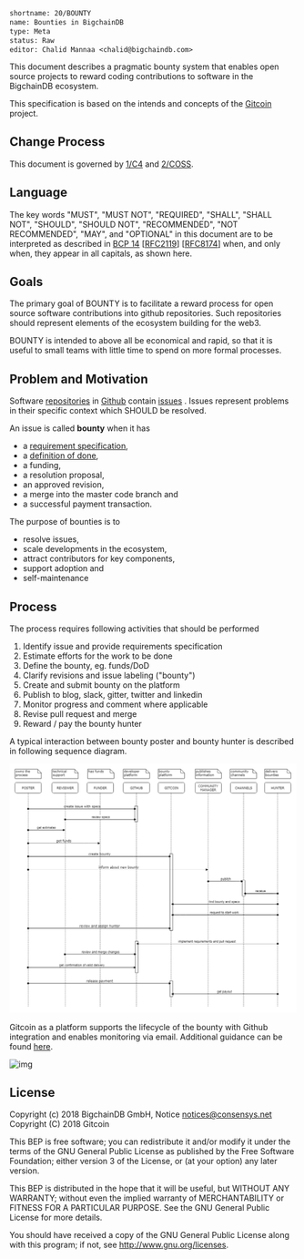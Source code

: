 ```
shortname: 20/BOUNTY
name: Bounties in BigchainDB
type: Meta
status: Raw
editor: Chalid Mannaa <chalid@bigchaindb.com>
```

This document describes a pragmatic bounty system that enables open source projects to reward coding contributions to software in the BigchainDB ecosystem.

This specification is based on the intends and concepts of the [Gitcoin](https://gitcoin.co/) project.
## Change Process
This document is governed by [1/C4](../1/README.md) and  [2/COSS](../2/README.md).

## Language
The key words "MUST", "MUST NOT", "REQUIRED", "SHALL", "SHALL NOT", "SHOULD", "SHOULD NOT", "RECOMMENDED", "NOT RECOMMENDED", "MAY", and "OPTIONAL" in this document are to be interpreted as described in [BCP 14](https://tools.ietf.org/html/bcp14) \[[RFC2119](https://tools.ietf.org/html/rfc2119)\] \[[RFC8174](https://tools.ietf.org/html/rfc8174)\] when, and only when, they appear in all capitals, as shown here.

## Goals
The primary goal of BOUNTY is to facilitate a reward process for open source software contributions into github repositories. Such repositories should represent elements of the ecosystem building for the web3. 

BOUNTY is intended to above all be economical and rapid, so that it is useful to small teams with little time to spend on more formal processes.

## Problem and Motivation
Software [repositories](https://help.github.com/articles/about-repositories/) in [Github](https://github.com/) contain [issues](https://guides.github.com/features/issues/) . Issues represent problems in their specific context which SHOULD be resolved. 

An issue is called **bounty** when it has 

* a [requirement specification](https://en.wikipedia.org/wiki/Software_requirements_specification), 
* a [definition of done](https://www.scrum.org/resources/blog/walking-through-definition-done), 
* a funding,
* a resolution proposal, 
* an approved revision, 
* a merge into the master code branch and 
* a successful payment transaction. 

The purpose of bounties is to 
 * resolve issues,
 * scale developments in the ecosystem,
 * attract contributors for key components,
 * support adoption and
 * self-maintenance
 
## Process
The process requires following activities that should be performed

1. Identify issue and provide requirements specification 
1. Estimate efforts for the work to be done
1. Define the bounty, eg. funds/DoD
1. Clarify revisions and issue labeling ("bounty")
1. Create and submit bounty on the platform
1. Publish to blog, slack, gitter, twitter and linkedin
1. Monitor progress and comment where applicable
1. Revise pull request and merge
1. Reward / pay the bounty hunter

A typical interaction between bounty poster and bounty hunter is described in following sequence diagram.

![img](bounty_sequence.png)


Gitcoin as a platform supports the lifecycle of the bounty with Github integration and enables monitoring via email. Additional guidance can be found [here](https://docs.google.com/document/d/1_U9IdDN8FIRMGAdLWCMl2BnqCTAv558QvyJiSWQfkbs/edit?usp=sharing).

![img](https://github.com/gitcoinco/web/raw/master/docs/bounty_flow.png) 

## License
Copyright (c) 2018 BigchainDB GmbH, Notice <notices@consensys.net> Copyright (C) 2018 Gitcoin

This BEP is free software; you can redistribute it and/or modify it under the terms of the GNU General Public License as published by the Free Software Foundation; either version 3 of the License, or (at your option) any later version.

This BEP is distributed in the hope that it will be useful, but WITHOUT ANY WARRANTY; without even the implied warranty of MERCHANTABILITY or FITNESS FOR A PARTICULAR PURPOSE. See the GNU General Public License for more details.

You should have received a copy of the GNU General Public License along with this program; if not, see http://www.gnu.org/licenses.